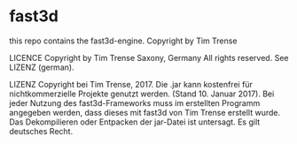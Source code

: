 # fast3d
this repo contains the fast3d-engine. Copyright by Tim Trense

LICENCE
Copyright by Tim Trense
Saxony, Germany
All rights reserved.
See LIZENZ (german).

LIZENZ
Copyright bei Tim Trense, 2017.
Die .jar kann kostenfrei für nichtkommerzielle Projekte genutzt werden. (Stand 10. Januar 2017).
Bei jeder Nutzung des fast3d-Frameworks muss im erstellten Programm angegeben werden, dass dieses mit fast3d von Tim Trense erstellt wurde.
Das Dekompilieren oder Entpacken der jar-Datei ist untersagt.
Es gilt deutsches Recht.
